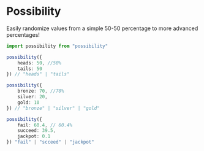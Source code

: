 # Possibility
Easily randomize values from a simple 50-50 percentage to more advanced percentages!

```ts
import possibility from "possibility"

possibility({
    heads: 50, //50%
    tails: 50
}) // "heads" | "tails"

possibility({
    bronze: 70, //70%
    silver: 20,
    gold: 10
}) // "bronze" | "silver" | "gold"

possibility({
    fail: 60.4, // 60.4%
    succeed: 39.5, 
    jackpot: 0.1
}) "fail" | "scceed" | "jackpot"
```
